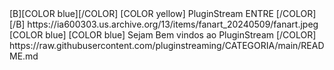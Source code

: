 
<?xml version="1.0" encoding="UTF-8" standalone="yes"?>


<channels>
<channel>
<name>[B][COLOR blue][/COLOR] [COLOR yellow] PluginStream ENTRE [/COLOR][/B]</name>
<thumbnail></thumbnail>
<fanart>https://ia600303.us.archive.org/13/items/fanart_20240509/fanart.jpeg</fanart>
<info>[COLOR blue] [COLOR blue] Sejam  Bem vindos ao  PluginStream [/COLOR]</info>
<externallink>https://raw.githubusercontent.com/pluginstreaming/CATEGORIA/main/README.md</externallink>
</channel>
</channels> 

